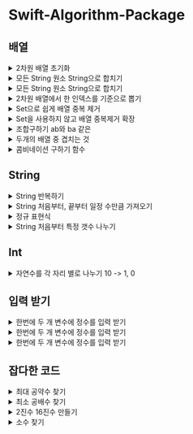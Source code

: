 # Swift-Algorithm-Package


## 배열

<details><summary>2차원 배열 초기화</summary>

~~~
 var test: [[Int]] = Array(repeating: Array(repeating: 0, count: 3), count: 4)
// 숫자 0 을 test[3][4] 만큼 만든다.    
~~~

</details>

<details><summary>모든 String 원소 String으로 합치기</summary>

~~~
//result 배열 c String
 c = result.joined()
~~~

</details>

<details><summary>모든 String 원소 String으로 합치기</summary>

~~~
//result 배열 c String
 c = result.reduce("", +)
~~~

</details>

<details><summary>2차원 배열에서 한 인덱스를 기준으로 뽑기</summary>

~~~
    for i in 0 ..< clothes.count{
        let key = clothes[i][1]
        let valueCount = kind[key] ?? 1
        kind[key] = valueCount + 1
    }
~~~

</details>

<details><summary>Set으로 쉽게 배열 중복 제거</summary>

~~~
   print(Array(Set(sortArr)))
~~~

</details>

<details><summary>Set을 사용하지 않고 배열 중복제거 확장</summary>

~~~
  extension Array where Element:Equatable {
    func removeDuplicates() -> [Element] {
        var result = [Element]()

        for value in self {
            if result.contains(value) == false {
                result.append(value)
            }
        }

        return result
    }
}
~~~

</details>

<details><summary>조합구하기 ab와 ba 같은</summary>

~~~
 func allPossibleCombinations() -> [[Element]] {
    var output: [[Element]] = [[]]
    for groupSize in 1...self.count {
        for (index1, item1) in self.enumerated() {
            var group = [item1]
            for (index2, item2) in self.enumerated() {
                if group.count < groupSize {
                    if index2 > index1 {
                        group.append(item2)
                        if group.count == groupSize {
                            output.append(group)
                            group = [item1]
                            continue
                        }
                    }
                } else {
                    break
                }
            }
            if group.count == groupSize {
                output.append(group)
            }
        }
    }
    return output
}

}
~~~

</details>

<details><summary>두개의 배열 중 겹치는 것 </summary>

~~~
let arr1 = array1.filter{!array2.contains($0)}
~~~

</details>

<details><summary>콤비네이션 구하기 함수 </summary>

~~~
func combinations(_ array: [Character]) -> [String] {
    if array.count == 0 { return [] }

    return (0..<array.count).flatMap { i -> [String] in
        var removedArray = array
        let elem = String(removedArray.remove(at: i))
        return [elem] + combinations(removedArray).map { elem + $0 }
    }
}
~~~

</details>

## String

<details><summary>String 반복하기</summary>

~~~
String(repeating: "A", count: 3)
//A를 3번 반복
~~~

</details>


<details><summary>String 처음부터, 끝부터 일정 수만큼 가져오기</summary>

~~~
let test = "ABCD"
test.prefix(2) // "AB"
test.suffix(2) // "CD"
~~~

</details>

<details><summary>정규 표현식</summary>

~~~
extension String{
    func getArrayAfterRegex(regex: String) -> [String] {
        
        do {
            let regex = try NSRegularExpression(pattern: regex)
            let results = regex.matches(in: self,
                                        range: NSRange(self.startIndex..., in: self))
            return results.map {
                String(self[Range($0.range, in: self)!])
            }
        } catch let error {
            print("invalid regex: \(error.localizedDescription)")
            return []
        }
    }
}
~~~

</details>

<details><summary>String 처음부터 특정 갯수 나누기</summary>

~~~
          while !s.isEmpty{
            let a = String(s.prefix(i))
            splitS.append(a)
            
            if s.count < i{
                s.removeAll()
            }else{
                s.removeFirst(i)
            }
            
        }
~~~

</details>

## Int

<details><summary>자연수를 각 자리 별로 나누기 10 -> 1, 0</summary>

~~~
    let strNum = Array(String(x))
    print(strNum)
    let intNum = strNum.map{Int(String($0))!}
    print(intNum)
~~~

</details>


## 입력 받기

 <details><summary>한번에 두 개 변수에 정수를 입력 받기</summary>
  
  ~~~
let n = readLine()!.components(separatedBy: [" "]).map { Int($0)! }
let (a, b) = (n[0], n[1])
  ~~~

</details>

<details><summary>한번에 두 개 변수에 정수를 입력 받기</summary>
  
  ~~~
  var input = readLine()!.split(separator: " ").map { Int($0)! }
var n = input[0]
var k = input[1]
  ~~~
  
 </details>
  
    
 <details><summary>한번에 두 개 변수에 정수를 입력 받기</summary>
  
  ~~~
    var nm: Array<String> = []
    var n: Int
    var m: Int
    nm = readLine()!.components(separatedBy: " ")
    n = Int(nm[0])!
    m = Int(nm[1])!
  ~~~

</details>

## 잡다한 코드

 <details><summary>최대 공약수 찾기</summary>
  
  ~~~
func gcd(_ a: Int, _ b: Int) -> Int {
  let r = a % b
  if r != 0 {
    return gcd(b, r)
  } else {
    return b
  }
}
  ~~~

</details>

 <details><summary>최소 공배수 찾기</summary>
  
  ~~~
func lcm(_ m: Int, _ n: Int) -> Int {
  return m*n / gcd(m, n)
}
  ~~~

</details>

 <details><summary>2진수 16진수 만들기</summary>
  
  ~~~
  //radix의 수만 2나 16으로 바꿔주면 됌
let a = 15
let b = String(a, radix: 2)
  ~~~

</details>

 <details><summary>소수 찾기</summary>
  
  ~~~
   var suso: Array<Int> = []
    var arr = Array.init(repeating: false, count: bigNum + 1)
    var count = 0
    for i in 2 ... bigNum{
        if arr[i] == false{
            count += 1
            suso.append(i)
            for j in stride(from: i, to: bigNum + 1, by: i){
                arr[j] = true
            }
        }
        
    }
  ~~~

</details>
